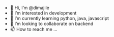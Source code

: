 - 👋 Hi, I’m @dimajile
- 👀 I’m interested in development
- 🌱 I’m currently learning python, java, javascript
- 💞️ I’m looking to collaborate on backend
- 📫 How to reach me ...

<!---
dimajile/dimajile is a ✨ special ✨ repository because its `README.md` (this file) appears on your GitHub profile.
You can click the Preview link to take a look at your changes.
--->
